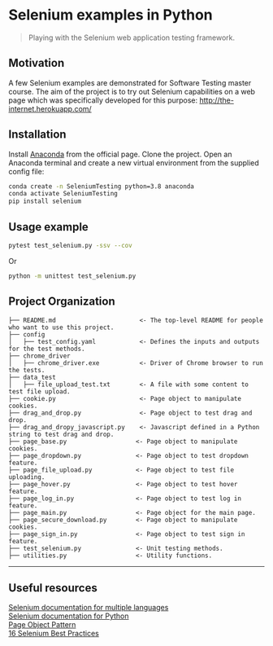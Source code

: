 # Selenium examples in Python
> Playing with the Selenium web application testing framework.

## Motivation

A few Selenium examples are demonstrated for Software Testing master course. The aim of the project is to try out Selenium 
capabilities on a web page which was specifically developed for this purpose: http://the-internet.herokuapp.com/

## Installation

Install [Anaconda](https://docs.anaconda.com/anaconda/install/) from the official page. Clone the project. Open an Anaconda terminal and create a new
virtual environment from the supplied config file:
```sh
conda create -n SeleniumTesting python=3.8 anaconda
conda activate SeleniumTesting
pip install selenium
```

## Usage example
```sh
pytest test_selenium.py -ssv --cov
```
Or
```sh
python -m unittest test_selenium.py
```

Project Organization
------------

    ├── README.md                       <- The top-level README for people who want to use this project.
    ├── config
    │   ├── test_config.yaml            <- Defines the inputs and outputs for the test methods.
    ├── chrome_driver
    │   ├── chrome_driver.exe           <- Driver of Chrome browser to run the tests.
    ├── data_test
    │   ├── file_upload_test.txt        <- A file with some content to test file upload.  
    ├── cookie.py                       <- Page object to manipulate cookies.
    ├── drag_and_drop.py                <- Page object to test drag and drop.
    ├── drag_and_dropy_javascript.py    <- Javascript defined in a Python string to test drag and drop.
    ├── page_base.py                   <- Page object to manipulate cookies.
    ├── page_dropdown.py               <- Page object to test dropdown feature.
    ├── page_file_upload.py            <- Page object to test file uploading.
    ├── page_hover.py                  <- Page object to test hover feature.
    ├── page_log_in.py                 <- Page object to test log in feature.
    ├── page_main.py                   <- Page object for the main page.
    ├── page_secure_download.py        <- Page object to manipulate cookies.
    ├── page_sign_in.py                <- Page object to test sign in feature.
    ├── test_selenium.py               <- Unit testing methods.
    ├── utilities.py                   <- Utility functions.
--------

## Useful resources
[Selenium documentation for multiple languages](https://www.selenium.dev/documentation/en/getting_started/)  
[Selenium documentation for Python](https://selenium-python.readthedocs.io/)  
[Page Object Pattern](https://www.pluralsight.com/guides/getting-started-with-page-object-pattern-for-your-selenium-tests)  
[16 Selenium Best Practices](https://www.lambdatest.com/blog/selenium-best-practices-for-web-testing/)  


